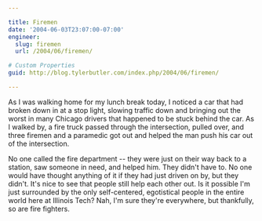 ```yaml
---

title: Firemen
date: '2004-06-03T23:07:00-07:00'
engineer:
  slug: firemen
  url: /2004/06/firemen/

# Custom Properties
guid: http://blog.tylerbutler.com/index.php/2004/06/firemen/

---
```


As I was walking home for my lunch break today, I noticed a car that had
broken down in at a stop light, slowing traffic down and bringing out the
worst in many Chicago drivers that happened to be stuck behind the car. As I
walked by, a fire truck passed through the intersection, pulled over, and
three firemen and a paramedic got out and helped the man push his car out of
the intersection.

  
No one called the fire department -- they were just on their way back to a
station, saw someone in need, and helped him. They didn't have to. No one
would have thought anything of it if they had just driven on by, but they
didn't. It's nice to see that people still help each other out. Is it possible
I'm just surrounded by the only self-centered, egotistical people in the
entire world here at Illinois Tech? Nah, I'm sure they're everywhere, but
thankfully, so are fire fighters.

